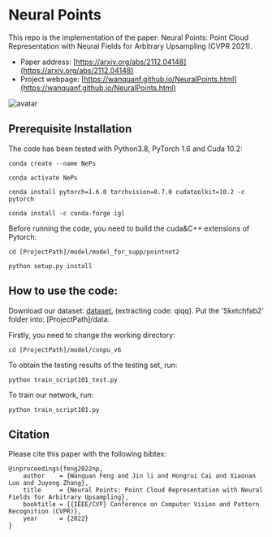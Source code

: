 # Neural Points
This repo is the implementation of the paper: Neural Points: Point Cloud Representation with Neural Fields for Arbitrary Upsampling (CVPR 2021).

- Paper address: [https://arxiv.org/abs/2112.04148](https://arxiv.org/abs/2112.04148)
- Project webpage: [https://wanquanf.github.io/NeuralPoints.html](https://wanquanf.github.io/NeuralPoints.html)


![avatar](./utils/Pipeline_v5.png)

## Prerequisite Installation
The code has been tested with Python3.8, PyTorch 1.6 and Cuda 10.2:

    conda create --name NePs
    
    conda activate NePs
    
    conda install pytorch=1.6.0 torchvision=0.7.0 cudatoolkit=10.2 -c pytorch
    
    conda install -c conda-forge igl
    
Before running the code, you need to build the cuda&C++ extensions of Pytorch:

    cd [ProjectPath]/model/model_for_supp/pointnet2
    
    python setup.py install

    
## How to use the code: 
Download our dataset: [dataset](https://pan.baidu.com/s/1BLFobnIkuLqrXsdAAVqA0g), (extracting code: qiqq). Put the 'Sketchfab2' folder into: [ProjectPath]/data.

Firstly, you need to change the working directory: 

    cd [ProjectPath]/model/conpu_v6

To obtain the testing results of the testing set, run:

    python train_script101_test.py

To train our network, run:

    python train_script101.py


## Citation
Please cite this paper with the following bibtex:

    @inproceedings{feng2022np,
        author    = {Wanquan Feng and Jin li and Hongrui Cai and Xiaonan Luo and Juyong Zhang},
        title     = {Neural Points: Point Cloud Representation with Neural Fields for Arbitrary Upsampling},
        booktitle = {{IEEE/CVF} Conference on Computer Vision and Pattern Recognition (CVPR)},
        year      = {2022}
    }

